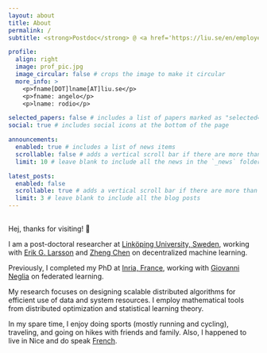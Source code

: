 ```yaml
---
layout: about
title: About
permalink: /
subtitle: <strong>Postdoc</strong> @ <a href='https://liu.se/en/employee/angro77'>LiU, Sweden</a> • <strong>PhD</strong> @ <a href='https://www-sop.inria.fr/members/Angelo.Rodio/'>Inria, France</a> • theory ⇄ learn ⇆ implement

profile:
  align: right
  image: prof_pic.jpg
  image_circular: false # crops the image to make it circular
  more_info: >
    <p>fname[DOT]lname[AT]liu.se</p>
    <p>fname: angelo</p>
    <p>lname: rodio</p>

selected_papers: false # includes a list of papers marked as "selected={true}"
social: true # includes social icons at the bottom of the page

announcements:
  enabled: true # includes a list of news items
  scrollable: false # adds a vertical scroll bar if there are more than 3 news items
  limit: 10 # leave blank to include all the news in the `_news` folder

latest_posts:
  enabled: false
  scrollable: true # adds a vertical scroll bar if there are more than 3 new posts items
  limit: 3 # leave blank to include all the blog posts
---
```


<div style="margin-top: 30px;"></div>

Hej, thanks for visiting! 👋

I am a post-doctoral researcher at [Linköping University, Sweden](https://liu.se/en/organisation/liu/isy/ks), working with [Erik G. Larsson](https://liu.se/en/employee/erila39) and [Zheng Chen](https://liu.se/en/employee/zhech93) on decentralized machine learning. 

Previously, I completed my PhD at [Inria, France](https://team.inria.fr/neo/team-members/), working with [Giovanni Neglia](http://www-sop.inria.fr/members/Giovanni.Neglia/) on federated learning. 

My research focuses on designing scalable distributed algorithms for efficient use of data and system resources. I employ mathematical tools from distributed optimization and statistical learning theory.

In my spare time, I enjoy doing sports (mostly running and cycling), traveling, and going on hikes with friends and family. Also, I happened to live in Nice and do speak [French](https://www.facebook.com/groups/586584704178688/).
